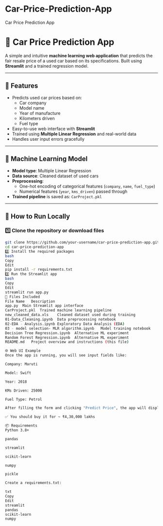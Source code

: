 # Car-Price-Prediction-App
Car Price Prediction App

# 🚗 Car Price Prediction App

A simple and intuitive **machine learning web application** that predicts the fair resale price of a used car based on its specifications. Built using **Streamlit** and a trained regression model.

---

## 📌 Features

- Predicts used car prices based on:
  - Car company
  - Model name
  - Year of manufacture
  - Kilometers driven
  - Fuel type
- Easy-to-use web interface with **Streamlit**
- Trained using **Multiple Linear Regression** and real-world data
- Handles user input errors gracefully

---

## 🧠 Machine Learning Model

- **Model type**: Multiple Linear Regression
- **Data source**: Cleaned dataset of used cars
- **Preprocessing**:
  - One-hot encoding of categorical features (`company`, `name`, `fuel_type`)
  - Numerical features (`year`, `kms_driven`) passed through
- **Trained pipeline** is saved as: `CarProject.pkl`

---

## 🚀 How to Run Locally

### 1️⃣ Clone the repository or download files

```bash
git clone https://github.com/your-username/car-price-prediction-app.git
cd car-price-prediction-app
2️⃣ Install the required packages
bash
Copy
Edit
pip install -r requirements.txt
3️⃣ Run the Streamlit app
bash
Copy
Edit
streamlit run app.py
📂 Files Included
File Name	Description
app.py	Main Streamlit app interface
CarProject.pkl	Trained machine learning pipeline
new_cleaned_data.xls	Cleaned dataset used during training
01-Data_Cleaning.ipynb	Data preprocessing notebook
02-EDA - Analysis.ipynb	Exploratory Data Analysis (EDA)
03 - model selection- MLR algorithm.ipynb	Model training notebook
Decision Tree Regression.ipynb	Alternative ML experiment
Random Forest Regression.ipynb	Alternative ML experiment
README.md	Project overview and instructions (this file)

🌐 Web UI Example
Once the app is running, you will see input fields like:

Company: Maruti

Model: Swift

Year: 2018

KMs Driven: 25000

Fuel Type: Petrol

After filling the form and clicking "Predict Price", the app will display:

✅ You should buy it for ~ ₹4,30,000 lakhs

📦 Requirements
Python 3.8+

pandas

streamlit

scikit-learn

numpy

pickle

Create a requirements.txt:

txt
Copy
Edit
streamlit
pandas
scikit-learn
numpy
